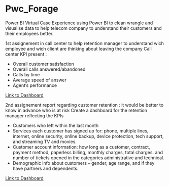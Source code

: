 # Pwc_Forage
Power BI Virtual Case Experience
using Power BI to clean wrangle and visualise data to help telecom company to understand their customers and their employees better.

 1st assignement in call center to help retention manager to understand wich employee and wich client are thinking about leaving the company 
Call center KPI present :

- Overall customer satisfaction
- Overall calls answered/abandoned
- Calls by time
- Average speed of answer
- Agent’s performance 

[Link to Dashboard](https://app.powerbi.com/reportEmbed?reportId=eb2c3b29-465d-43a4-9d71-3ca6dd503993&autoAuth=true&ctid=1158e2d5-dc24-41ad-abce-62841076dbde&config=eyJjbHVzdGVyVXJsIjoiaHR0cHM6Ly93YWJpLXdlc3QtdXMtYi1wcmltYXJ5LXJlZGlyZWN0LmFuYWx5c2lzLndpbmRvd3MubmV0LyJ9)

2nd assignement report regarding customer retention :
it would be better to know in advance who is at risk 
Create a dashboard for the retention manager reflecting the KPIs

- Customers who left within the last month
- Services each customer has signed up for: phone, multiple lines, internet, online security, online backup, device protection, tech
support, and streaming TV and movies.
- Customer account information: how long as a customer, contract, payment method, paperless billing, monthly charges, total charges.
and number of tickets opened in the categories administrative and technical.
- Demographic info about customers – gender, age range, and if they have partners and dependents.

[Link to Dashboard](https://app.powerbi.com/reportEmbed?reportId=28a37a41-5130-4b19-9f80-bb418e4c077b&autoAuth=true&ctid=1158e2d5-dc24-41ad-abce-62841076dbde&config=eyJjbHVzdGVyVXJsIjoiaHR0cHM6Ly93YWJpLXdlc3QtdXMtYi1wcmltYXJ5LXJlZGlyZWN0LmFuYWx5c2lzLndpbmRvd3MubmV0LyJ9)


